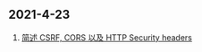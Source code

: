 ## 2021-4-23
1. [简述 CSRF, CORS 以及 HTTP Security headers](https://github.com/jackzhiii/blog/blob/main/docs/web-attacks.md)
